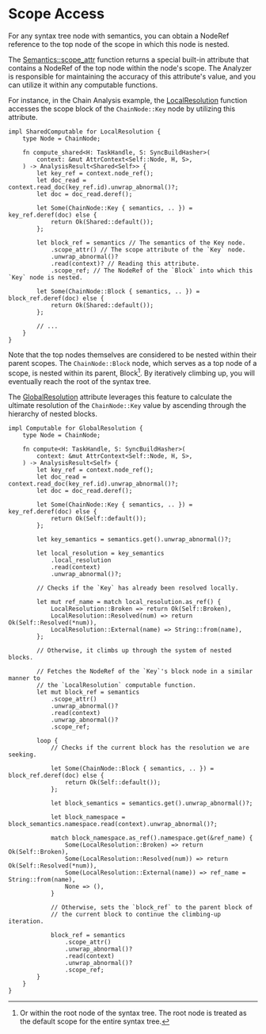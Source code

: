 <!------------------------------------------------------------------------------
  This file is part of "Lady Deirdre", a compiler front-end foundation
  technology.

  This work is proprietary software with source-available code.

  To copy, use, distribute, or contribute to this work, you must agree to
  the terms of the General License Agreement:

  https://github.com/Eliah-Lakhin/lady-deirdre/blob/master/EULA.md

  The agreement grants a Basic Commercial License, allowing you to use
  this work in non-commercial and limited commercial products with a total
  gross revenue cap. To remove this commercial limit for one of your
  products, you must acquire a Full Commercial License.

  If you contribute to the source code, documentation, or related materials,
  you must grant me an exclusive license to these contributions.
  Contributions are governed by the "Contributions" section of the General
  License Agreement.

  Copying the work in parts is strictly forbidden, except as permitted
  under the General License Agreement.

  If you do not or cannot agree to the terms of this Agreement,
  do not use this work.

  This work is provided "as is", without any warranties, express or implied,
  except where such disclaimers are legally invalid.

  Copyright (c) 2024 Ilya Lakhin (Илья Александрович Лахин).
  All rights reserved.
------------------------------------------------------------------------------->

# Scope Access

For any syntax tree node with semantics, you can obtain a NodeRef reference to
the top node of the scope in which this node is nested.

The [Semantics::scope_attr](https://docs.rs/lady-deirdre/2.1.0/lady_deirdre/analysis/struct.Semantics.html#method.scope_attr)
function returns a special built-in attribute that contains a NodeRef of the top
node within the node's scope. The Analyzer is responsible for maintaining the
accuracy of this attribute's value, and you can utilize it within any computable
functions.

For instance, in the Chain Analysis example,
the [LocalResolution](https://github.com/Eliah-Lakhin/lady-deirdre/blob/f350aaed30373a67694c3aba4d2cfd9874c2a656/work/crates/examples/src/chain_analysis/semantics.rs#L172)
function accesses the scope block of the `ChainNode::Key` node by utilizing this
attribute.

```rust,noplayground
impl SharedComputable for LocalResolution {
    type Node = ChainNode;

    fn compute_shared<H: TaskHandle, S: SyncBuildHasher>(
        context: &mut AttrContext<Self::Node, H, S>,
    ) -> AnalysisResult<Shared<Self>> {
        let key_ref = context.node_ref();
        let doc_read = context.read_doc(key_ref.id).unwrap_abnormal()?;
        let doc = doc_read.deref();

        let Some(ChainNode::Key { semantics, .. }) = key_ref.deref(doc) else {
            return Ok(Shared::default());
        };

        let block_ref = semantics // The semantics of the Key node.
            .scope_attr() // The scope attribute of the `Key` node.
            .unwrap_abnormal()?
            .read(context)? // Reading this attribute.
            .scope_ref; // The NodeRef of the `Block` into which this `Key` node is nested.

        let Some(ChainNode::Block { semantics, .. }) = block_ref.deref(doc) else {
            return Ok(Shared::default());
        };
        
        // ...
    }
}
```

Note that the top nodes themselves are considered to be nested within their
parent scopes. The `ChainNode::Block` node, which serves as a top node of a
scope, is nested within its parent, Block[^parent]. By iteratively climbing up,
you will eventually reach the root of the syntax tree.

The [GlobalResolution](https://github.com/Eliah-Lakhin/lady-deirdre/blob/f350aaed30373a67694c3aba4d2cfd9874c2a656/work/crates/examples/src/chain_analysis/semantics.rs#L85)
attribute leverages this feature to calculate the ultimate resolution of
the `ChainNode::Key` value by ascending through the hierarchy of nested blocks.

```rust,noplayground
impl Computable for GlobalResolution {
    type Node = ChainNode;

    fn compute<H: TaskHandle, S: SyncBuildHasher>(
        context: &mut AttrContext<Self::Node, H, S>,
    ) -> AnalysisResult<Self> {
        let key_ref = context.node_ref();
        let doc_read = context.read_doc(key_ref.id).unwrap_abnormal()?;
        let doc = doc_read.deref();

        let Some(ChainNode::Key { semantics, .. }) = key_ref.deref(doc) else {
            return Ok(Self::default());
        };

        let key_semantics = semantics.get().unwrap_abnormal()?;

        let local_resolution = key_semantics
            .local_resolution
            .read(context)
            .unwrap_abnormal()?;

        // Checks if the `Key` has already been resolved locally.

        let mut ref_name = match local_resolution.as_ref() {
            LocalResolution::Broken => return Ok(Self::Broken),
            LocalResolution::Resolved(num) => return Ok(Self::Resolved(*num)),
            LocalResolution::External(name) => String::from(name),
        };
        
        // Otherwise, it climbs up through the system of nested blocks.

        // Fetches the NodeRef of the `Key`'s block node in a similar manner to
        // the `LocalResolution` computable function.
        let mut block_ref = semantics
            .scope_attr()
            .unwrap_abnormal()?
            .read(context)
            .unwrap_abnormal()?
            .scope_ref;

        loop {
            // Checks if the current block has the resolution we are seeking.
        
            let Some(ChainNode::Block { semantics, .. }) = block_ref.deref(doc) else {
                return Ok(Self::default());
            };

            let block_semantics = semantics.get().unwrap_abnormal()?;

            let block_namespace = block_semantics.namespace.read(context).unwrap_abnormal()?;

            match block_namespace.as_ref().namespace.get(&ref_name) {
                Some(LocalResolution::Broken) => return Ok(Self::Broken),
                Some(LocalResolution::Resolved(num)) => return Ok(Self::Resolved(*num)),
                Some(LocalResolution::External(name)) => ref_name = String::from(name),
                None => (),
            }

            // Otherwise, sets the `block_ref` to the parent block of
            // the current block to continue the climbing-up iteration.

            block_ref = semantics
                .scope_attr()
                .unwrap_abnormal()?
                .read(context)
                .unwrap_abnormal()?
                .scope_ref;
        }
    }
}
```

[^parent]: Or within the root node of the syntax tree. The root node is treated
as the default scope for the entire syntax tree.
